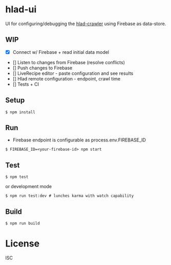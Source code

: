 # hlad-ui

UI for configuring/debugging the [hlad-crawler](https://github.com/vire/hlad) using Firebase as data-store.
    
## WIP

- [x] Connect w/ Firebase + read initial data model
- [] Listen to changes from Firebase (resolve conflicts)
- [] Push changes to Firebase
- [] LiveRecipe editor - paste configuration and see results
- [] Hlad remote configuration - endpoint, crawl time
- [] Tests + CI

## Setup

```
$ npm install
```

## Run

- Firebase endpoint is configurable as process.env.FIREBASE_ID

```
$ FIREBASE_ID=<your-firebase-id> npm start
```

## Test

```
$ npm test
```

or development mode

```
$ npm run test:dev # lunches karma with watch capability
```

## Build

```
$ npm run build
```

# License

ISC
